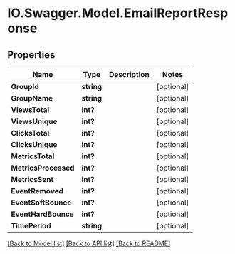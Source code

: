 # IO.Swagger.Model.EmailReportResponse
## Properties

Name | Type | Description | Notes
------------ | ------------- | ------------- | -------------
**GroupId** | **string** |  | [optional] 
**GroupName** | **string** |  | [optional] 
**ViewsTotal** | **int?** |  | [optional] 
**ViewsUnique** | **int?** |  | [optional] 
**ClicksTotal** | **int?** |  | [optional] 
**ClicksUnique** | **int?** |  | [optional] 
**MetricsTotal** | **int?** |  | [optional] 
**MetricsProcessed** | **int?** |  | [optional] 
**MetricsSent** | **int?** |  | [optional] 
**EventRemoved** | **int?** |  | [optional] 
**EventSoftBounce** | **int?** |  | [optional] 
**EventHardBounce** | **int?** |  | [optional] 
**TimePeriod** | **string** |  | [optional] 

[[Back to Model list]](../README.md#documentation-for-models) [[Back to API list]](../README.md#documentation-for-api-endpoints) [[Back to README]](../README.md)

